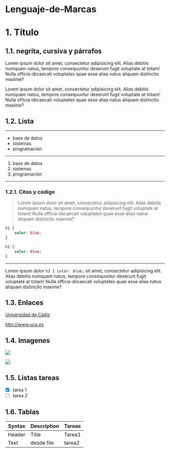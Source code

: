 # Lenguaje-de-Marcas

# 1. Título

## 1.1. negrita, cursiva y párrafos

Lorem ipsum dolor sit amet, consectetur adipisicing elit. Alias debitis numquam natus, tempore consequuntur deserunt fugit voluptate at totam! Nulla officia obcaecati voluptates quae esse alias natus aliquam distinctio maxime?

Lorem ipsum dolor sit amet, consectetur adipisicing elit. Alias debitis numquam natus, tempore consequuntur deserunt fugit voluptate at totam! Nulla officia obcaecati voluptates quae esse alias natus aliquam distinctio maxime?

## 1.2. Lista
---
- base de datos
- sistemas
- programación
___

1. base de datos
1. sistemas
1. programación

---

### 1.2.1. Citas y código
>Lorem ipsum dolor sit amet, consectetur adipisicing elit. Alias debitis numquam natus, tempore consequuntur deserunt fugit voluptate at totam! Nulla officia obcaecati voluptates quae esse alias natus aliquam distinctio maxime?

```css
h1 {
    color: blue;
}
```
~~~css
h1 {
    color: blue;
}
~~~

---

Lorem ipsum dolor `h1 { color: blue;` sit amet, consectetur adipisicing elit. Alias debitis numquam natus, tempore consequuntur deserunt fugit voluptate at totam! Nulla officia obcaecati voluptates quae esse alias natus aliquam distinctio maxime?

## 1.3. Enlaces
[Universidad de Cádiz](http://www.uca.es)

<htto://www.uca.es>

## 1.4. Imagenes

![](https://picsum.photos/300/200)

![](%C3%ADndice.png)


## 1.5. Listas tareas
- [x] tarea 1
- [ ] tarea 2

## 1.6. Tablas
| Syntax | Description|Tareas|
|--------|----------- |------| 
| Header |    Title   |Tarea1|
|  Text  |desde file  |tarea2|
